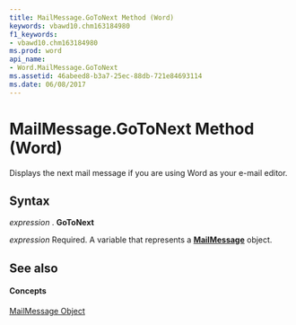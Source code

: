 ```yaml
---
title: MailMessage.GoToNext Method (Word)
keywords: vbawd10.chm163184980
f1_keywords:
- vbawd10.chm163184980
ms.prod: word
api_name:
- Word.MailMessage.GoToNext
ms.assetid: 46abeed8-b3a7-25ec-88db-721e84693114
ms.date: 06/08/2017
---
```



# MailMessage.GoToNext Method (Word)

Displays the next mail message if you are using Word as your e-mail editor.


## Syntax

 _expression_ . **GoToNext**

 _expression_ Required. A variable that represents a **[MailMessage](Word.MailMessage.md)** object.


## See also


#### Concepts


[MailMessage Object](Word.MailMessage.md)

